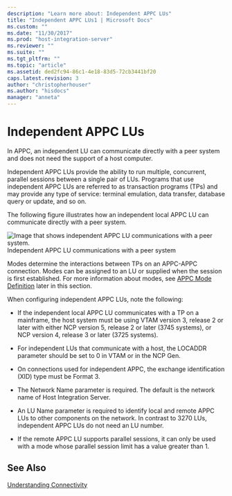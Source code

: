 ```yaml
---
description: "Learn more about: Independent APPC LUs"
title: "Independent APPC LUs1 | Microsoft Docs"
ms.custom: ""
ms.date: "11/30/2017"
ms.prod: "host-integration-server"
ms.reviewer: ""
ms.suite: ""
ms.tgt_pltfrm: ""
ms.topic: "article"
ms.assetid: ded2fc94-86c1-4e18-83d5-72cb3441bf20
caps.latest.revision: 3
author: "christopherhouser"
ms.author: "hisdocs"
manager: "anneta"
---
```

# Independent APPC LUs
In APPC, an independent LU can communicate directly with a peer system and does not need the support of a host computer<em>.</em>  
  
 Independent APPC LUs provide the ability to run multiple, concurrent, parallel sessions between a single pair of LUs. Programs that use independent APPC LUs are referred to as transaction programs (TPs) and may provide any type of service: terminal emulation, data transfer, database query or update, and so on.  
  
 The following figure illustrates how an independent local APPC LU can communicate directly with a peer system.  
  
 ![Image that shows independent APPC LU communications with a peer system.](../core/media/srvc06.gif "srvc06")  
Independent APPC LU communications with a peer system  
  
 Modes determine the interactions between TPs on an APPC-APPC connection. Modes can be assigned to an LU or supplied when the session is first established. For more information about modes, see [APPC Mode Definition](../core/appc-mode-definition2.md) later in this section.  
  
 When configuring independent APPC LUs, note the following:  
  
-   If the independent local APPC LU communicates with a TP on a mainframe, the host system must be using VTAM version 3, release 2 or later with either NCP version 5, release 2 or later (3745 systems), or NCP version 4, release 3 or later (3725 systems).  
  
-   For independent LUs that communicate with a host, the LOCADDR parameter should be set to 0 in VTAM or in the NCP Gen.  
  
-   On connections used for independent APPC, the exchange identification (XID) type must be Format 3.  
  
-   The Network Name parameter is required. The default is the network name of Host Integration Server.  
  
-   An LU Name parameter is required to identify local and remote APPC LUs to other components on the network. In contrast to 3270 LUs, independent APPC LUs do not need an LU number.  
  
-   If the remote APPC LU supports parallel sessions, it can only be used with a mode whose parallel session limit has a value greater than 1.  
  
## See Also  
 [Understanding Connectivity](../core/understanding-connectivity1.md)
